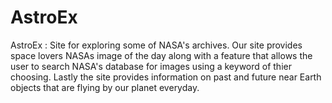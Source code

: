 # AstroEx
AstroEx : Site for exploring some of NASA's archives. Our site provides space lovers NASAs image of the day along with a feature that allows the user to search NASA's database for images using a keyword of thier choosing. Lastly the site provides information on past and future near Earth objects that are flying by our planet everyday.
